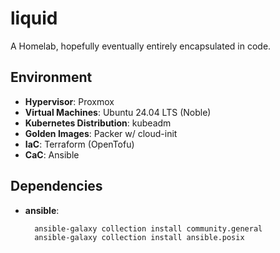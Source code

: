 liquid
======

A Homelab, hopefully eventually entirely encapsulated in code.


Environment
---
- **Hypervisor**: Proxmox
- **Virtual Machines**: Ubuntu 24.04 LTS (Noble)
- **Kubernetes Distribution**: kubeadm
- **Golden Images**: Packer w/ cloud-init
- **IaC**: Terraform (OpenTofu)
- **CaC**: Ansible

Dependencies
---
* **ansible**:

        ansible-galaxy collection install community.general
        ansible-galaxy collection install ansible.posix

